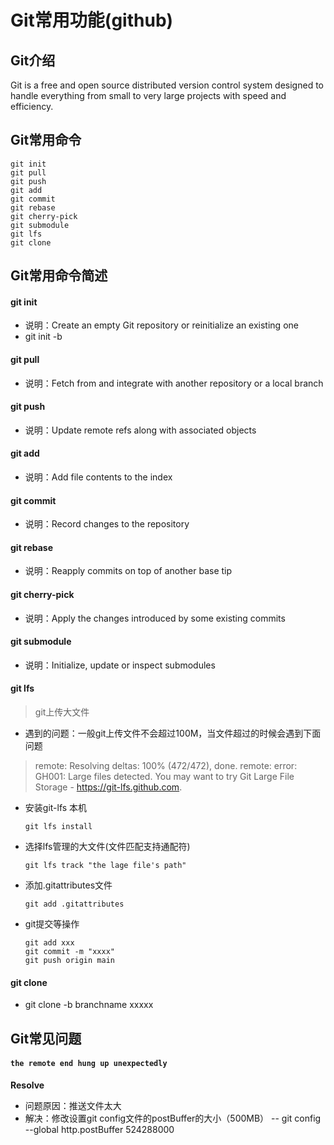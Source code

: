 # Git常用功能(github)


<!--more-->
## Git介绍
Git is a free and open source distributed version control system designed to handle everything from small to very large projects with speed and efficiency.
## Git常用命令
```
git init
git pull
git push
git add
git commit
git rebase
git cherry-pick
git submodule
git lfs
git clone
```

## Git常用命令简述

#### git init
- 说明：Create an empty Git repository or reinitialize an existing one
- git init -b <branck-name>

#### git pull
- 说明：Fetch from and integrate with another repository or a local branch


#### git push
- 说明：Update remote refs along with associated objects

#### git add
- 说明：Add file contents to the index

#### git commit
- 说明：Record changes to the repository


#### git rebase
- 说明：Reapply commits on top of another base tip

#### git cherry-pick
- 说明：Apply the changes introduced by some existing commits

#### git submodule
- 说明：Initialize, update or inspect submodules

#### git lfs
> git上传大文件
- 遇到的问题：一般git上传文件不会超过100M，当文件超过的时候会遇到下面问题
> remote: Resolving deltas: 100% (472/472), done.
> remote: error: GH001: Large files detected.
> You may want to try Git Large File Storage - https://git-lfs.github.com.

- 安装git-lfs 本机
    ```
    git lfs install
    ```
- 选择lfs管理的大文件(文件匹配支持通配符)
    ```
    git lfs track "the lage file's path"
    ```
- 添加.gitattributes文件
    ```
    git add .gitattributes
    ```
- git提交等操作
    ```
    git add xxx
    git commit -m "xxxx"
    git push origin main
    ```
#### git clone
- git clone -b branchname xxxxx

## Git常见问题
#### `the remote end hung up unexpectedly`
**Resolve**
- 问题原因：推送文件太大
- 解决：修改设置git config文件的postBuffer的大小（500MB）
    -- git config --global http.postBuffer 524288000


